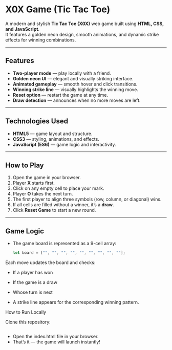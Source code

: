 # X0X Game (Tic Tac Toe)

A modern and stylish **Tic Tac Toe (X0X)** web game built using **HTML, CSS, and JavaScript**.  
It features a golden neon design, smooth animations, and dynamic strike effects for winning combinations.

---
##  Features

-  **Two-player mode** — play locally with a friend.  
-  **Golden neon UI** — elegant and visually striking interface.  
-  **Animated gameplay** — smooth hover and click transitions.  
-  **Winning strike line** — visually highlights the winning move.  
-  **Reset option** — restart the game at any time.  
-  **Draw detection** — announces when no more moves are left.



---
## Technologies Used

- **HTML5** — game layout and structure.  
- **CSS3** — styling, animations, and effects.  
- **JavaScript (ES6)** — game logic and interactivity.


---

##  How to Play

1. Open the game in your browser.  
2. Player **X** starts first.  
3. Click on any empty cell to place your mark.  
4. Player **O** takes the next turn.  
5. The first player to align three symbols (row, column, or diagonal) wins.  
6. If all cells are filled without a winner, it’s a **draw**.  
7. Click **Reset Game** to start a new round.

---

##  Game Logic

- The game board is represented as a 9-cell array:
  ```js
  let board = ["", "", "", "", "", "", "", "", ""];
Each move updates the board and checks:

- If a player has won

- If the game is a draw

- Whose turn is next

- A strike line appears for the corresponding winning pattern.

How to Run Locally

Clone this repository:
```bash

```
- Open the index.html file in your browser.
- That’s it — the game will launch instantly!

